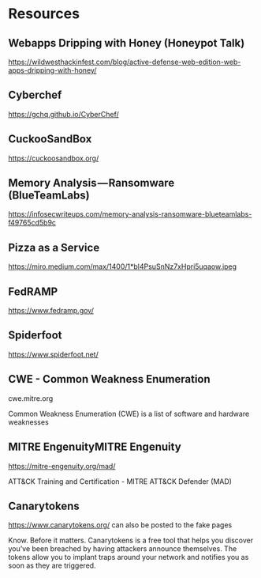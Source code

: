 # Resources

## Webapps Dripping with Honey (Honeypot Talk)

https://wildwesthackinfest.com/blog/active-defense-web-edition-web-apps-dripping-with-honey/

## Cyberchef 

https://gchq.github.io/CyberChef/

## CuckooSandBox

https://cuckoosandbox.org/

## Memory Analysis — Ransomware (BlueTeamLabs)

https://infosecwriteups.com/memory-analysis-ransomware-blueteamlabs-f49765cd5b9c

## Pizza as a Service

https://miro.medium.com/max/1400/1*bl4PsuSnNz7xHpri5uqaow.jpeg

## FedRAMP

https://www.fedramp.gov/

## Spiderfoot

https://www.spiderfoot.net/

## CWE -  Common Weakness Enumeration

cwe.mitre.org

Common Weakness Enumeration (CWE) is a list of software and hardware weaknesses


## MITRE EngenuityMITRE Engenuity

https://mitre-engenuity.org/mad/

ATT&CK Training and Certification - MITRE ATT&CK Defender (MAD) 

## Canarytokens

https://www.canarytokens.org/ can also be posted to the fake pages

Know.  Before it matters. Canarytokens is a free tool that helps you discover you’ve been breached by having attackers announce themselves. The tokens allow you to implant traps around your network and notifies you as soon as they are triggered.